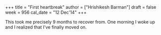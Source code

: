 +++
title = "First heartbreak"
author = ["Hrishikesh Barman"]
draft = false
week = 956
cal_date = "12 Dec'14"
+++

This took me precisely 9 months to recover from. One morning I woke up and I realized that I've finally moved on.
